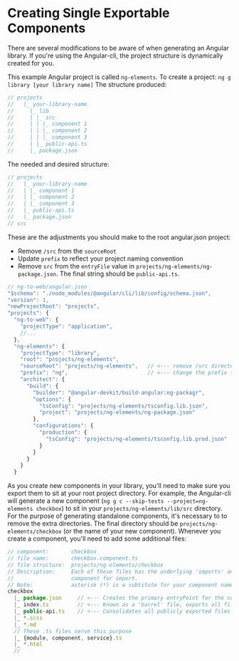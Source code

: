 # Creating Single Exportable Components

There are several modifications to be aware of when generating an Angular library. If you're using the Angular-cli, the project structure is dynamically created for you.

This example Angular project is called `ng-elements`.
To create a project: `ng g library [your library name]`
The structure produced:
```javascript
// projects
//   |_ your-library-name
//     |_ lib
//     | |_ src
//     | | |_ component 1
//     | | |_ component 2
//     | | |_ component 3
//     | |_ public-api.ts
//     |_ package.json
```

The needed and desired structure:
```javascript
// projects
//   |_ your-library-name
//   | |_ component 1
//   | |_ component 2
//   | |_ component 3
//   |_ public-api.ts
//   |_ package.json
// src
```
These are the adjustments you should make to the root angular.json project:
- Remove `/src` from the `sourceRoot`
- Update `prefix` to reflect your project naming convention
- Remove `src` from the `entryFile` value in `projects/ng-elements/ng-package.json`. The final string should be `public-api.ts`.

```javascript
// ng-to-web/angular.json
"$schema": "./node_modules/@angular/cli/lib/config/schema.json",
"version": 1,
"newProjectRoot": "projects",
"projects": {
  "ng-to-web": {
    "projectType": "application",
    //...
  },
  "ng-elements": {
    "projectType": "library",
    "root": "projects/ng-elements",
    "sourceRoot": "projects/ng-elements",   // <--- remove /src directory
    "prefix": "ng",                         // <--- change the prefix to your desired prefix
    "architect": {
      "build": {
        "builder": "@angular-devkit/build-angular:ng-packagr",
        "options": {
          "tsConfig": "projects/ng-elements/tsconfig.lib.json",
          "project": "projects/ng-elements/ng-package.json"
        },
        "configurations": {
          "production": {
            "tsConfig": "projects/ng-elements/tsconfig.lib.prod.json"
          }
        }
      }
    }
  }
```

As you create new components in your library, you'll need to make sure you export them to sit at your root project directory.
For example, the Angular-cli will generate a new component (`ng g c --skip-tests --project=ng-elements checkbox`) to sit in your `projects/ng-elements/lib/src` directory. For the purpose of generating standalone components, it's necessary to to remove the extra directories. The final directory should be `projects/ng-elements/checkbox` (or the name of your new component). Whenever you create a component, you'll need to add some additional files:
```javascript
// component:       checkbox
// file name:       checkbox.component.ts
// file structure:  projects/ng-elements/checkbox
// Description:     Each of these files has the underlying 'imports' and code to create a standalone
//                  component for import.
// Note:            asterisk (*) is a subtitute for your component name.
checkbox
  |_ package.json     // <--- Creates the primary entryPoint for the compiler. It can reference: index.ts OR public-api.ts
  |_ index.ts         // <--- Known as a 'barrel' file, exports all files by referring to it this way: ng-elements/checkbox
  |_ public-api.ts    // <--- Consolidates all publicly exported files for consumption
  |_ *.scss
  |_ *.md
  // These .ts files serve this purpose
  |_ {module, component, service}.ts
  |_ *.html
  //
```
